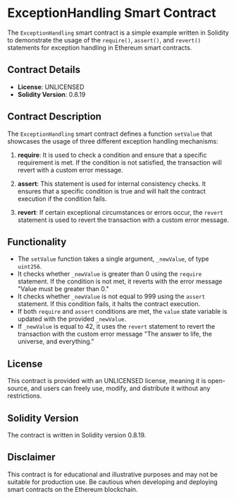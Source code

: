 # ExceptionHandling Smart Contract

The `ExceptionHandling` smart contract is a simple example written in Solidity to demonstrate the usage of the `require()`, `assert()`, and `revert()` statements for exception handling in Ethereum smart contracts.

## Contract Details

- **License**: UNLICENSED
- **Solidity Version**: 0.8.19

## Contract Description

The `ExceptionHandling` smart contract defines a function `setValue` that showcases the usage of three different exception handling mechanisms:

1. **require**: It is used to check a condition and ensure that a specific requirement is met. If the condition is not satisfied, the transaction will revert with a custom error message.

2. **assert**: This statement is used for internal consistency checks. It ensures that a specific condition is true and will halt the contract execution if the condition fails.

3. **revert**: If certain exceptional circumstances or errors occur, the `revert` statement is used to revert the transaction with a custom error message.

## Functionality

- The `setValue` function takes a single argument, `_newValue`, of type `uint256`.
- It checks whether `_newValue` is greater than 0 using the `require` statement. If the condition is not met, it reverts with the error message "Value must be greater than 0."
- It checks whether `_newValue` is not equal to 999 using the `assert` statement. If this condition fails, it halts the contract execution.
- If both `require` and `assert` conditions are met, the `value` state variable is updated with the provided `_newValue`.
- If `_newValue` is equal to 42, it uses the `revert` statement to revert the transaction with the custom error message "The answer to life, the universe, and everything."

## License

This contract is provided with an UNLICENSED license, meaning it is open-source, and users can freely use, modify, and distribute it without any restrictions.

## Solidity Version

The contract is written in Solidity version 0.8.19.

## Disclaimer

This contract is for educational and illustrative purposes and may not be suitable for production use. Be cautious when developing and deploying smart contracts on the Ethereum blockchain.
